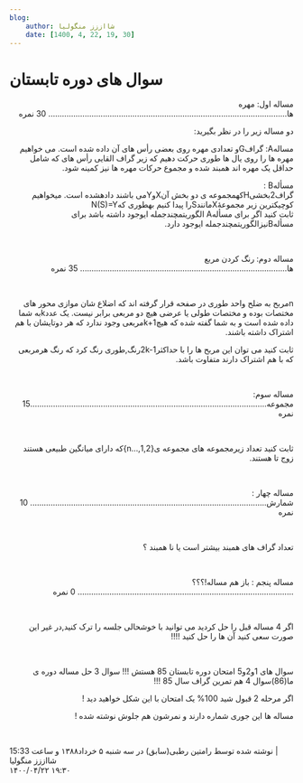 ```yaml
---
blog:
    author: شااززز منگولیا
    date: [1400, 4, 22, 19, 30]
---
```

# سوال های دوره تابستان

<div class="cnt">
<style>/*<![CDATA[*/
<!--
 /* Style Definitions */
 p.MsoNormal, li.MsoNormal, div.MsoNormal
	{mso-style-parent:"";
	margin:0cm;
	margin-bottom:.0001pt;
	mso-pagination:widow-orphan;
	font-size:12.0pt;
	font-family:"Times New Roman";
	mso-fareast-font-family:"Times New Roman";}
@page Section1
	{size:612.0pt 792.0pt;
	margin:72.0pt 90.0pt 72.0pt 90.0pt;
	mso-header-margin:35.4pt;
	mso-footer-margin:35.4pt;
	mso-paper-source:0;}
div.Section1
	{page:Section1;}
-->
/*]]>*/</style>
<p dir="rtl">مساله اول: مهره ها.........................................................................................................
30 نمره</p>
<p dir="rtl">دو مساله زیر را در نظر
بگیرید:</p>
<p dir="rtl">مسالهA: گرافGو تعدادی مهره روی بعضی رأس
های آن داده شده است. می خواهیم مهره ها
را روی یال ها طوری حرکت دهیم که زیر گراف القایی رأس های که شامل حداقل یک مهره اند همبند شده و مجموع
حرکات مهره ها نیز کمینه شود.</p>
<p dir="rtl">مسألهB :<br/>گراف2بخشىHکهمجموعه ی دو بخش آنXوYمى باشند دادهشده است. میخواهیم کوچیکترین زیر مجموعۀXمانندSرا
پیدا کنیم بهطورى کهN(S)=Y<br/>ثابت کنید اگر براى مسألهA الگوریتمچندجمله ایوجود داشته باشد براى مسألهBنیزالگوریتمچندجمله ایوجود دارد.</p>
<p dir="rtl"> </p>
<p dir="rtl">مساله دوم: رنگ کردن مربع
ها...........................................................................................
35 نمره</p>
<p dir="rtl"> </p>
<p dir="rtl">nمربح به ضلح واحد
طوری در صفحه قرار گرفته اند که اضلاع شان موازی محور های مختصات بوده و مختصات
طولی یا عرضی هیچ دو مربعی برابر نیست. یک عددkبه شما داده شده است و به شما
گفته شده که هیچk+1مربعی وجود ندارد که هر دوتایشان با هم اشتراک داشته باشند.</p>
<p dir="rtl">ثابت کنید می توان این مربح ها
را با حداکثر2k-1رنگ,طوری رنگ کرد که رنگ هرمربعی که با هم اشتراک دارند متفاوت باشد.</p>
<p dir="rtl"> </p>
<p dir="rtl">مساله سوم: مجموعه........................................................................................................15 نمره</p>
<p dir="rtl"> </p>
<p dir="rtl">ثابت کنید تعداد زیرمجموعه های
مجموعه ی{1,2,…n}که دارای میانگین طبیعی هستند
زوج تا هستند.</p>
<p dir="rtl"> </p>
<p dir="rtl">مساله چهار :
شمارش........................................................................................................
10 نمره</p>
<p dir="rtl"> </p>
<p dir="rtl">تعداد گراف های همبند بیشتر
است یا نا همبند ؟</p>
<p dir="rtl"> </p>
<p dir="rtl">مساله پنجم : باز هم مساله!؟؟؟
...............................................................................................
0 نمره</p>
<p dir="rtl"> </p>
<div>
<p dir="rtl">اگر
4 مساله قبل را حل کردید می توانید با خوشحالی جلسه را ترک کنید,در غیر این صورت سعی کنید آن ها را حل کنید !!!!</p>
<p dir="rtl"> </p>
</div>
<p dir="rtl">سوال های 1و2و5 امتحان دوره
تابستان 85 هستش !!! سوال 3 حل مساله دوره ی ما(86)سوال 4 هم تمرین گراف سال 85 !!!</p>
<p dir="rtl">اگر مرحله 2 قبول شید 100% یک
امتحان با این شکل خواهید دید !</p>
<p dir="rtl">مساله ها این جوری شماره دارند
و نمرشون هم جلوش نوشته شده !</p>
<p dir="rtl"><br/></p>
<div class="postDesc">نوشته شده توسط رامتین رطبی(سابق) در سه شنبه ۵ خرداد۱۳۸۸ و ساعت 15:33 
	 |</div>
</div>

<div class="blog-info">
    <div class="blog-author">شااززز منگولیا</div>
    <div class="blog-date">۱۴۰۰/۰۴/۲۲ ۱۹:۳۰</div>
</div>

